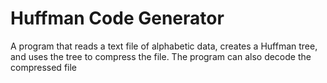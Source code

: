 # Huffman Code Generator
A program that reads a text file of alphabetic data, creates a Huffman tree, and uses the tree to compress the file. The program can also decode the compressed file
